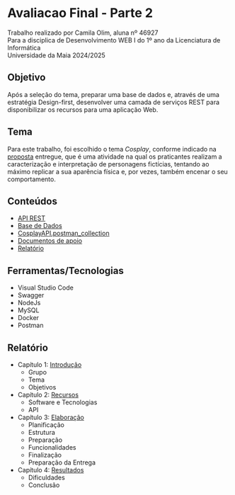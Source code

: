 # Avaliacao Final - Parte 2
Trabalho realizado por Camila Olim, aluna nº 46927  
Para a disciplica de Desenvolvimento WEB I do 1º ano da Licenciatura de Informática  
Universidade da Maia 2024/2025

## Objetivo
Após a seleção do tema, preparar uma base de dados e, através de uma estratégia Design-first, desenvolver uma camada de serviços
REST para disponibilizar os recursos para uma aplicação Web. 

## Tema
Para este trabalho, foi escolhido o tema _Cosplay_, conforme indicado na [proposta](https://github.com/inf24dw1g09/DW-Avaliacao-Final/blob/main/Documentos%20de%20Apoio/DWI_A06927_CamilaOlim_AvaliacaoFinal_Proposta.pdf) entregue, que é uma atividade na qual os praticantes realizam a caracterização e interpretação de personagens fictícias, tentando ao máximo replicar a sua aparência física e, por vezes, também encenar o seu comportamento.

## Conteúdos
- [API REST](https://github.com/inf24dw1g09/DW-Avaliacao-Final/tree/Parte-2/Parte2_%20Ficheiros)
- [Base de Dados](https://github.com/inf24dw1g09/DW-Avaliacao-Final/blob/Parte-2/src/db.sql)
- [CosplayAPI.postman_collection](https://github.com/inf24dw1g09/DW-Avaliacao-Final/blob/Parte-2/CosplayAPI.postman_collection.json)
- [Documentos de apoio](https://github.com/inf24dw1g09/DW-Avaliacao-Final/tree/Parte-2/Documentos%20de%20apoio)
- [Relatório](https://github.com/inf24dw1g09/DW-Avaliacao-Final/tree/Parte-2/Relatorio)

## Ferramentas/Tecnologias
- Visual Studio Code
- Swagger
- NodeJs
- MySQL
- Docker
- Postman

## Relatório
- Capítulo 1: [Introdução](https://github.com/inf24dw1g09/DW-Avaliacao-Final/blob/Parte-2/Relatorio/C1.md)
    - Grupo
    - Tema
    - Objetivos
- Capítulo 2: [Recursos](https://github.com/inf24dw1g09/DW-Avaliacao-Final/blob/Parte-2/Relatorio/C2.md)
    - Software e Tecnologias
    - API
- Capítulo 3: [Elaboração](https://github.com/inf24dw1g09/DW-Avaliacao-Final/blob/Parte-2/Relatorio/C3.md)
    - Planificação
    - Estrutura
    - Preparação
    - Funcionalidades
    - Finalização
    - Preparação da Entrega
- Capítulo 4: [Resultados](https://github.com/inf24dw1g09/DW-Avaliacao-Final/blob/Parte-2/Relatorio/C4.md)
    - Dificuldades
    - Conclusão
